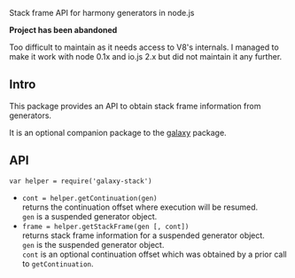 Stack frame API for harmony generators in node.js

__Project has been abandoned__

Too difficult to maintain as it needs access to V8's internals. I managed to make it work with node 0.1x and io.js 2.x but did not maintain it any further.

## Intro

This package provides an API to obtain stack frame information from generators.

It is an optional companion package to the [galaxy](https://github.com/bjouhier/galaxy) package.

## API

`var helper = require('galaxy-stack')`

* `cont = helper.getContinuation(gen)`  
  returns the continuation offset where execution will be resumed.  
  `gen` is a suspended generator object. 
* `frame = helper.getStackFrame(gen [, cont])`  
  returns stack frame information for a suspended generator object.  
  `gen` is the suspended generator object.  
  `cont` is an optional continuation offset which was obtained by a prior call to `getContinuation`.
